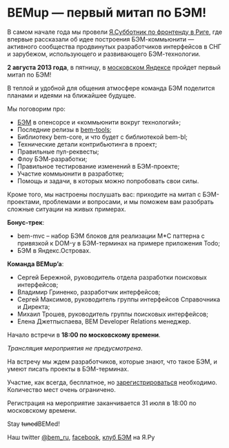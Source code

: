 # BEMup — первый митап по БЭМ!

В самом начале года мы провели [Я.Субботник по фронтенду в Риге](http://events.yandex-team.ru/events/yasubbotnik/riga-apr-2013/), 
где впервые рассказали об идее построения БЭМ-коммьюнити — активного сообщества продвинутых разработчиков интерфейсов в СНГ и зарубежом, использующего и развивающего БЭМ-технологии. 

**2 августа 2013 года**, в пятницу, в [московском Яндексе](http://company.yandex.ru/contacts/redrose/) пройдет первый митап по БЭМ!

В теплой и удобной для общения атмосфере команда БЭМ поделится планами и идеями на ближайшее будущее.

Мы поговорим про:

* [БЭМ](http://bit.ly/ru-beminfo) в опенсорсе и «коммьюнити вокруг технологий»;
* Последние релизы в [bem-tools](http://bit.ly/ru-bemtools);
* Библиотеку bem-core, и что будет с библиотекой bem-bl;
* Технические детали контрибьютинга в проект;
* Правильные пул-реквесты;
* Флоу БЭМ-разработки;
* Правильное тестирование изменений в БЭМ-проекте;
* Участие коммьюнити в разработке; 
* Помощь и задачи, в которых можно попробовать свои силы.

Кроме того, мы настроены послушать вас: приходите на митап с БЭМ-проектами, проблемами и вопросами, 
и мы поможем вам разобрать сложные ситуации на живых примерах.

**Бонус-трек**:

* bem-mvc – набор БЭМ блоков для реализации M*C паттерна с привязкой к DOM-у в БЭМ-терминах на примере приложения Todo;
* БЭМ в Яндекс.Островах.

**Команда BEMup’a**:

* Сергей Бережной, руководитель отдела разработки поисковых интерфейсов;
* Владимир Гриненко, разработчик интерфейсов;
* Сергей Максимов, руководитель группы интерфейсов Справочника и Директа;
* Михаил Трошев, руководитель группы поисковых интерфейсов;
* Елена Джетпыспаева, BEM Developer Relations менеджер.

Начало встречи в **18:00 по московскому времени**.

*Трансляция мероприятия не предусмотрена*.

На встречу мы ждем разработчиков, которые знают, что такое БЭМ, и умеют писать проекты в БЭМ-терминах.

Участие, как всегда, бесплатное, но [зарегистрироваться](http://bit.ly/bemup) необходимо. Количество мест очень ограничено.

Регистрация на мероприятие заканчивается 31 июля в 18:00 по московскому времени.

Stay ~~tuned~~BEMed!

Наш twitter [@bem_ru](http://bit.ly/ru-twi), [facebook](http://bit.ly/fb-bem), [клуб БЭМ](http://clubs.ya.ru/bem/) на Я.Ру
